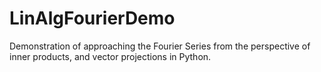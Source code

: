 # LinAlgFourierDemo
Demonstration of approaching the Fourier Series from the perspective of inner products, and vector projections in Python.
